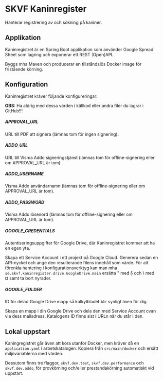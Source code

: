 # SKVF Kaninregister

Hanterar registrering av och sökning på kaniner.

## Applikation

Kaninregistret är en Spring Boot applikation som använder Google Spread Sheet som lagring och exponerar ett REST (Open)API.

Byggs mha Maven och producerar en tillståndslös Docker image för fristående körning.

## Konfiguration

Kaninregistret kräver följande konfigureringar:

**OBS:** Ha aldrig med dessa värden i källkod eller andra filer du lagrar i GitHub!!!

##### APPROVAL_URL

URL till PDF att signera (lämnas tom för ingen signering).

##### ADDO_URL

URL till Visma Addo signeringstjänst (lämnas tom för offline-signering eller om APPROVAL_URL är tom).

##### ADDO_USERNAME

Visma Addo användarnamn (lämnas tom för offline-signering eller om APPROVAL_URL är tom).

##### ADDO_PASSWORD

Visma Addo lösenord (lämnas tom för offline-signering eller om APPROVAL_URL är tom).

##### GOOGLE_CREDENTIALS

Autentiseringsuppgifter för Google Drive, där Kaninregistret kommer att ha en egen yta.

Skapa ett Service Account i ett projekt på Google Cloud. Generera sedan en API-nyckel och ange den resulterande filens innehåll som värde. För att förenkla hantering i konfigurationsverktyg kan man mha `se.skvf.kaninregister.drive.GoogleDrive.main` ersätta " med § och \ med ¤ samt ta bort nyrader.

##### GOOGLE_FOLDER

ID för delad Google Drive mapp så kalkylbladet blir synligt även för dig.

Skapa en mapp i din Google Drive och dela den med Service Account ovan via dess mailadress. Katalogens ID finns sist i URLn när du står i den.

## Lokal uppstart

Kaningregistret går även att köra utanför Docker, men kräver då en `application.yaml` i arbetskatalogen. Kopiera från `src/main/docker` och ersätt miljövariablerna med värden.

Dessutom finns tre flaggor, `skvf.dev.test`, `skvf.dev.performance` och `skvf.dev.addo`, för provkörning och/eller prestandakörning automatiskt vid uppstart.
